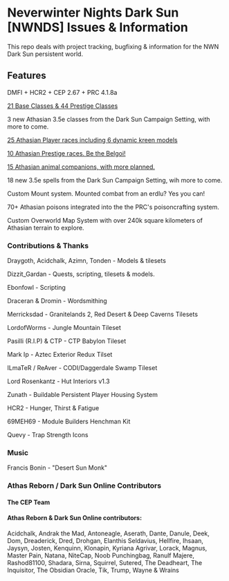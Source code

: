 # Neverwinter Nights Dark Sun [NWNDS] Issues & Information

This repo deals with project tracking, bugfixing & information for the NWN Dark Sun persistent world.

## Features

DMFI + HCR2 + CEP 2.67 + PRC 4.1.8a

[21 Base Classes & 44 Prestige Classes](https://github.com/Jaysyn904/NWNDS/wiki/NWN-Dark-Sun-Availible-Class-List)

3 new Athasian 3.5e classes from the Dark Sun Campaign Setting, with more to come.

[25 Athasian Player races including 6 dynamic kreen models](https://github.com/Jaysyn904/NWNDS/wiki/NWN-Dark-Sun-Available-Race-List#base-races)

[10 Athasian Prestige races.  Be the Belgoi!](https://github.com/Jaysyn904/NWNDS/wiki/NWN-Dark-Sun-Availible-Class-List#prestige-classes)

[15 Athasian animal companions, with more planned.](https://github.com/Jaysyn904/NWNDS/wiki/NWN-Dark-Sun-Available-Animal-Companions)

18 new 3.5e spells from the Dark Sun Campaign Setting, wih more to come.

Custom Mount system.  Mounted combat from an erdlu?  Yes you can!

70+ Athasian poisons integrated into the the PRC's poisoncrafting system.

Custom Overworld Map System with over 240k square kilometers of Athasian terrain to explore.

### Contributions & Thanks

Draygoth, Acidchalk, Azimn, Tonden - Models & tilesets

Dizzit_Gardan - Quests, scripting, tilesets & models.

Ebonfowl - Scripting

Draceran & Dromin - Wordsmithing

Merricksdad - Granitelands 2, Red Desert & Deep Caverns Tilesets

LordofWorms - Jungle Mountain Tileset

Pasilli (R.I.P) & CTP - CTP Babylon Tileset

Mark Ip - Aztec Exterior Redux Tilset

ILmaTeR / ReAver - CODI/Daggerdale Swamp Tileset 

Lord Rosenkantz - Hut Interiors v1.3 

Zunath - Buildable Persistent Player Housing System

HCR2 - Hunger, Thirst & Fatigue

69MEH69 - Module Builders Henchman Kit

Quevy - Trap Strength Icons

### Music
Francis Bonin - "Desert Sun Monk"


### Athas Reborn / Dark Sun Online Contributors

#### The CEP Team

#### Athas Reborn & Dark Sun Online contributors:
Acidchalk, Andrak the Mad, Antoneagle, Aserath, Dante, Danule, Deek, Dom, Dreaderick, Dred, Drohgan, Elanthis Seldavius, Hellfire, Ihsaan, Jaysyn, Josten, Kenquinn, Klonapin, Kyriana Agrivar, Lorack, Magnus, Master Pain, Natana, NiteCap, Noob Punchingbag, Ranulf Majere, Rashod81100, Shadara, Sirna, Squirrel, Sutered, The Deadheart, The Inquisitor, The Obsidian Oracle, Tik, Trump, Wayne & Wrains



